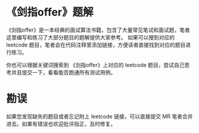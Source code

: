 # 《剑指offer》题解

《剑指offer》是一本经典的面试算法书籍，包含了大量常见笔试和面试题，笔者这里编写和练习了大部分题目的题解提供大家参考。
如果可以搜到对应的 leetcode 题目，笔者会在代码注释里添加链接，方便读者直接找到对应的题目进行练习。

你也可以根据关键词搜索到 《剑指offer》上对应的 leetcode 题目，尝试自己思考并且提交一下，看看能否跑通所有测试用例。

# 勘误

如果您发现缺失的题目或者忘记附上 leetcode 链接，可以直接提交 MR 笔者合并进去。如果有错误也欢迎批评指正，及时修复。
